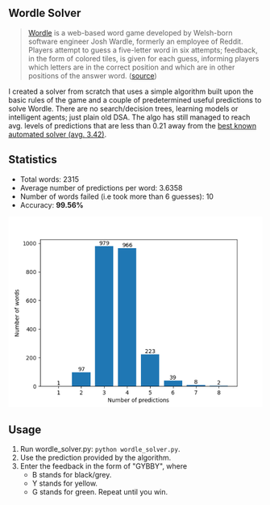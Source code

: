 ## Wordle Solver
> [Wordle](https://www.nytimes.com/games/wordle/index.html) is a web-based word game developed by Welsh-born software engineer Josh Wardle, formerly an employee of Reddit. Players attempt to guess a five-letter word in six attempts; feedback, in the form of colored tiles, is given for each guess, informing players which letters are in the correct position and which are in other positions of the answer word. ([source](https://en.wikipedia.org/wiki/Wordle))

I created a solver from scratch that uses a simple algorithm built upon the basic rules of the game and a couple of predetermined useful predictions to solve Wordle. There are no search/decision trees, learning models or intelligent agents; just plain old DSA. The algo has still managed to reach avg. levels of predictions that are less than 0.21 away from the [best known automated solver (avg. 3.42)](https://jonathanolson.net/wordle-solver/).

## Statistics
* Total words: 2315
* Average number of predictions per word: 3.6358
* Number of words failed (i.e took more than 6 guesses): 10
* Accuracy: **99.56%**

![results graph](output/results.png)

## Usage
1. Run wordle_solver.py: `python wordle_solver.py`.
2. Use the prediction provided by the algorithm.
3. Enter the feedback in the form of "GYBBY", where
    * B stands for black/grey.
    * Y stands for yellow.
    * G stands for green.
Repeat until you win.
